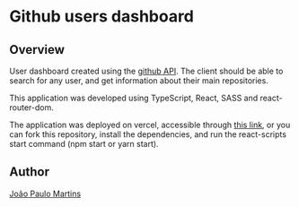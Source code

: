 # Github users dashboard

## Overview

User dashboard created using the [github API](https://docs.github.com/en/rest). The client should be able to search for any user, and get information about their main repositories. 

This application was developed using TypeScript, React, SASS and react-router-dom. 

The application was deployed on vercel, accessible through [this link](https://github-users-amber.vercel.app/), or you can fork this repository, install the dependencies, and run the react-scripts start command (npm start or yarn start).


## Author

[João Paulo Martins](https://portfolio-40fathoms.vercel.app/)
